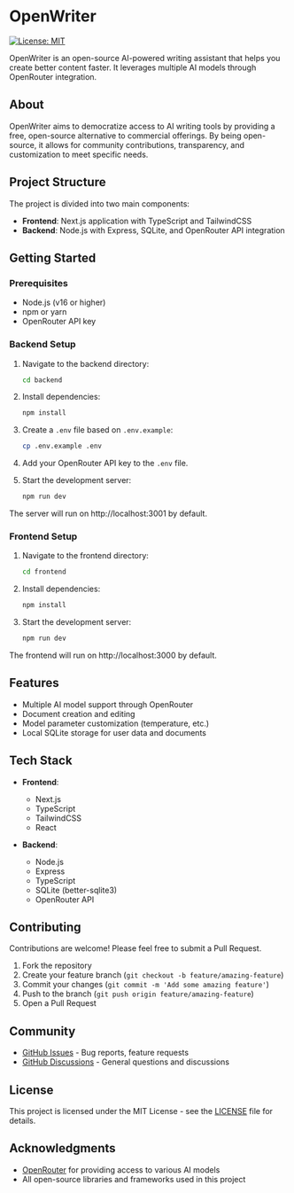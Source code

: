 # OpenWriter

[![License: MIT](https://img.shields.io/badge/License-MIT-yellow.svg)](https://opensource.org/licenses/MIT)

OpenWriter is an open-source AI-powered writing assistant that helps you create better content faster. It leverages multiple AI models through OpenRouter integration.

## About

OpenWriter aims to democratize access to AI writing tools by providing a free, open-source alternative to commercial offerings. By being open-source, it allows for community contributions, transparency, and customization to meet specific needs.

## Project Structure

The project is divided into two main components:

- **Frontend**: Next.js application with TypeScript and TailwindCSS
- **Backend**: Node.js with Express, SQLite, and OpenRouter API integration

## Getting Started

### Prerequisites

- Node.js (v16 or higher)
- npm or yarn
- OpenRouter API key

### Backend Setup

1. Navigate to the backend directory:
   ```bash
   cd backend
   ```

2. Install dependencies:
   ```bash
   npm install
   ```

3. Create a `.env` file based on `.env.example`:
   ```bash
   cp .env.example .env
   ```

4. Add your OpenRouter API key to the `.env` file.

5. Start the development server:
   ```bash
   npm run dev
   ```

The server will run on http://localhost:3001 by default.

### Frontend Setup

1. Navigate to the frontend directory:
   ```bash
   cd frontend
   ```

2. Install dependencies:
   ```bash
   npm install
   ```

3. Start the development server:
   ```bash
   npm run dev
   ```

The frontend will run on http://localhost:3000 by default.

## Features

- Multiple AI model support through OpenRouter
- Document creation and editing
- Model parameter customization (temperature, etc.)
- Local SQLite storage for user data and documents

## Tech Stack

- **Frontend**:
  - Next.js
  - TypeScript
  - TailwindCSS
  - React

- **Backend**:
  - Node.js
  - Express
  - TypeScript
  - SQLite (better-sqlite3)
  - OpenRouter API

## Contributing

Contributions are welcome! Please feel free to submit a Pull Request.

1. Fork the repository
2. Create your feature branch (`git checkout -b feature/amazing-feature`)
3. Commit your changes (`git commit -m 'Add some amazing feature'`)
4. Push to the branch (`git push origin feature/amazing-feature`)
5. Open a Pull Request

## Community

- [GitHub Issues](https://github.com/yourhandle/openwriter/issues) - Bug reports, feature requests
- [GitHub Discussions](https://github.com/yourhandle/openwriter/discussions) - General questions and discussions

## License

This project is licensed under the MIT License - see the [LICENSE](LICENSE) file for details.

## Acknowledgments

- [OpenRouter](https://openrouter.ai/) for providing access to various AI models
- All open-source libraries and frameworks used in this project